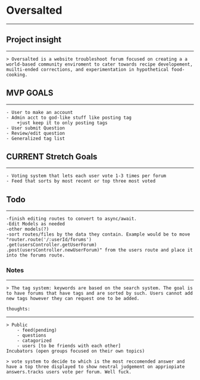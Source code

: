 # Oversalted

***

## Project insight

***

    > Oversalted is a website troubleshoot forum focused on creating a a world-based community enviroment to cater towards recipe developement, muilti-ended corrections, and experimentation in hypothetical food-cooking.

## MVP GOALS

***

    - User to make an account
    - Admin acct to god-like stuff like posting tag
        +just keep it to only posting tags
    - User submit Question
    - Review/edit question
    - Generalized tag list

## CURRENT Stretch Goals

***

    - Voting system that lets each user vote 1-3 times per forum
    - Feed that sorts by most recent or top three most voted

## Todo

***
    -finish editing routes to convert to async/await.
    -Edit Models as needed
    -other models(?)
    -sort routes/files by the data they contain. Example would be to move "router.route('/:userId/forums')
    .get(usersController.getUserForum)
    .post(usersController.newUserForum)" from the users route and place it into the forums route.

### Notes

***

    > The tag system: keywords are based on the search system. The goal is to have forums that have tags and are sorted by such. Users cannot add new tags however they can request one to be added.

    thoughts:

***

    > Public
        - feed(pending)
        - questions
        - catagorized
        - users [to be friends with each other]
    Incubators (open groups focused on their own topics)

    > vote system to decide to which is the most reccomended answer and have a top three displayed to show neutral judgement on appriopiate answers.tracks users vote per forum. Well fuck.
